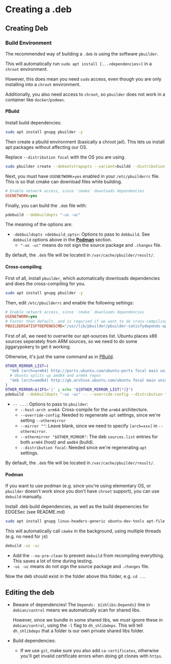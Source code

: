 # Creating a .deb

## Creating Deb

### Build Environment

The recommended way of building a `.deb` is using the software `pbuilder`.

This will automatically run `sudo apt install [...<dependencies>]`
in a `chroot` environment.

However, this does mean you need `sudo` access, even though you are only
installing into a `chroot` environment.

Additionally, you also need access to `chroot`, so `pbuilder` does not work
in a container like `docker`/`podman`.

#### PBuild

Install build dependencies:

```bash
sudo apt install gnupg pbuilder -y
```

Then create a pbuild environment (basically a chroot jail).
This lets us install apt packages without affecting our OS.

Replace `--distribution focal` with the OS you are using.

```bash
sudo pbuilder create --debootstrapopts --variant=buildd --distribution focal
```

Next, you must have `USENETWORK=yes` enabled in your `/etc/pbuilderrc` file.
This is so that cmake can download files while building.

```ini
# Enable network access, since `cmake` downloads dependencies
USENETWORK=yes
```

Finally, you can build the `.deb` file with:

```bash
pdebuild --debbuildopts "-us -uc"
```

The meaning of the options are:
- `-debbuildopts <debbuild_opts>`: Options to pass to `debbuild`. See `debbuild` options above in the [**Podman**](#podman) section.
  - `"-us -uc"` means do not sign the source package and `.changes` file.

By default, the `.deb` file will be located in `/var/cache/pbuilder/result/`.

#### Cross-compiling

First of all, install `pbuilder`, which automatically downloads dependencies
and does the cross-compiling for you.

```bash
sudo apt install gnupg pbuilder -y
```

Then, edit `/etc/pbuilderrc` and enable the following settings:

```ini
# Enable network access, since `cmake` downloads dependencies
USENETWORK=yes
# Faster than default, and is requried if we want to do cross-compiling
PBUILDERSATISFYDEPENDSCMD="/usr/lib/pbuilder/pbuilder-satisfydepends-apt"
```

First of all, we need to overwrite our apt-sources list.
Ubuntu places x86 sources seperately from ARM sources, so we need
to do some jiggarypokery to get it working.

Otherwise, it's just the same command as in [PBuild](#pbuild).

```bash
OTHER_MIRROR_LIST=(
  "deb [arch=arm64] http://ports.ubuntu.com/ubuntu-ports focal main universe"
  # Ubuntu splits up amd64 and arm64 repos
  "deb [arch=amd64] http://gb.archive.ubuntu.com/ubuntu focal main universe"
)
OTHER_MIRROR=$(IFS='|' ; echo "${OTHER_MIRROR_LIST[*]}")
pdebuild --debbuildopts "-us -uc" -- --override-config --distribution focal --mirror "" --othermirror "$OTHER_MIRROR" --host-arch arm64
```

- `-- ...`: Options to pass to `pbuilder`:
  - `--host-arch arm64`: Cross-compile for the `arm64` architecture.
  - `--override-config`: Needed to regenerate `apt` settings, since we're setting `--othermirror`
  - `--mirror ""`: Leave blank, since we need to specify `[arch=xxx]` in `--othermirror`.
  - `--othermirror "$OTHER_MIRROR"`:
    The deb `sources.list` entries for both `arm64` (host) and `amd64` (build).
  - `--distribution focal`: Needed since we're regenerating `apt` settings.

By default, the `.deb` file will be located in `/var/cache/pbuilder/result/`.

#### Podman

If you want to use podman
(e.g. since you're using elementary OS, or `pbuilder` doesn't work since you don't have `chroot` support),
you can use `debuild` manually.

Install .deb build dependencies, as well as the build depenencies for EDGESec (see README.md)

```bash
sudo apt install gnupg linux-headers-generic ubuntu-dev-tools apt-file -y
```

This will automatically call `cmake` in the background, using multiple threads (e.g. no need for `j6`)

```bash
debuild -us -uc
```

- Add the `--no-pre-clean` to prevent `debuild` from recompiling everything.
  This saves a lot of time during testing.
- `-us -uc` means do not sign the source package and `.changes` file.

Now the deb should exist in the folder above this folder, e.g. `cd ..`.

## Editing the deb

- Beware of dependencies!
  The `Depends: ${shlibs:Depends}` line in `debian/control` means we automatically
  scan for shared libs.

  However, since we bundle in some shared libs, we must ignore these in `debian/control`,
  using the `-l` flag to `dh_shlibdeps`.
  This will tell `dh_shlibdeps` that a folder is our own private shared libs folder.
- Build dependencies:
  - If we use `git`, make sure you also add `ca-certificates`, otherwise you'll get
    invalid certificate errors when doing git clones with `https`.
